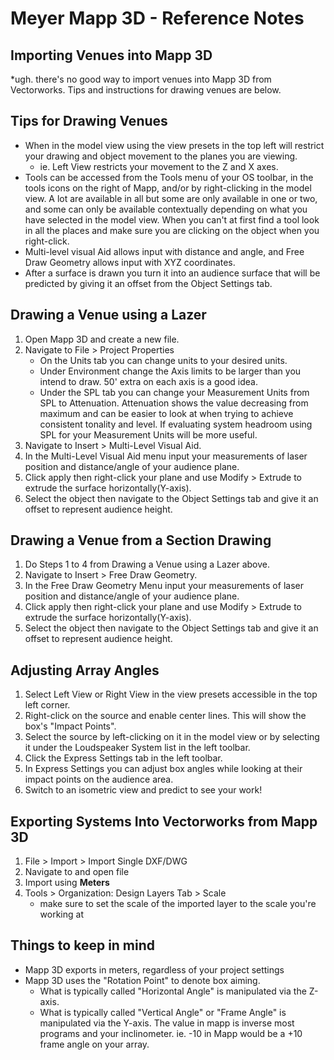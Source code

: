 # Meyer Mapp 3D - Reference Notes

## Importing Venues into Mapp 3D
*ugh. there's no good way to import venues into Mapp 3D from Vectorworks. Tips and instructions for drawing venues are below.

## Tips for Drawing Venues
* When in the model view using the view presets in the top left will restrict your drawing and object movement to the planes you are viewing.
	* ie. Left View restricts your movement to the Z and X axes.
* Tools can be accessed from the Tools menu of your OS toolbar, in the tools icons on the right of Mapp, and/or by right-clicking in the model view. A lot are available in all but some are only available in one or two, and some can only be available contextually depending on what you have selected in the model view. When you can't at first find a tool look in all the places and make sure you are clicking on the object when you right-click.
* Multi-level visual Aid allows input with distance and angle, and Free Draw Geometry allows input with XYZ coordinates.
* After a surface is drawn you turn it into an audience surface that will be predicted by giving it an offset from the Object Settings tab.

## Drawing a Venue using a Lazer
1. Open Mapp 3D and create a new file.
2. Navigate to File > Project Properties
   	* On the Units tab you can change units to your desired units.
   	* Under Environment change the Axis limits to be larger than you intend to draw. 50' extra on each axis is a good idea.
   	* Under the SPL tab you can change your Measurement Units from SPL to Attenuation. Attenuation shows the value decreasing from maximum and can be easier to look at when trying to achieve consistent tonality and level. If evaluating system headroom using SPL for your Measurement Units will be more useful.
4. Navigate to Insert > Multi-Level Visual Aid.
5. In the Multi-Level Visual Aid menu input your measurements of laser position and distance/angle of your audience plane.
6. Click apply then right-click your plane and use Modify > Extrude to extrude the surface horizontally(Y-axis).
7. Select the object then navigate to the Object Settings tab and give it an offset to represent audience height.

## Drawing a Venue from a Section Drawing
1. Do Steps 1 to 4 from Drawing a Venue using a Lazer above.
2. Navigate to Insert > Free Draw Geometry.
3. In the Free Draw Geometry Menu input your measurements of laser position and distance/angle of your audience plane.
4. Click apply then right-click your plane and use Modify > Extrude to extrude the surface horizontally(Y-axis).
5. Select the object then navigate to the Object Settings tab and give it an offset to represent audience height.

## Adjusting Array Angles
1. Select Left View or Right View in the view presets accessible in the top left corner.
2. Right-click on the source and enable center lines. This will show the box's "Impact Points".
3. Select the source by left-clicking on it in the model view or by selecting it under the Loudspeaker System list in the left toolbar.
4. Click the Express Settings tab in the left toolbar.
5. In Express Settings you can adjust box angles while looking at their impact points on the audience area.
6. Switch to an isometric view and predict to see your work! 

## Exporting Systems Into Vectorworks from Mapp 3D
1. File > Import > Import Single DXF/DWG
2. Navigate to and open file
3. Import using **Meters**
4. Tools > Organization: Design Layers Tab > Scale
	* make sure to set the scale of the imported layer to the scale you're working at

## Things to keep in mind
* Mapp 3D exports in meters, regardless of your project settings
* Mapp 3D uses the "Rotation Point" to denote box aiming.
	* What is typically called "Horizontal Angle" is manipulated via the Z-axis.
 	* What is typically called "Vertical Angle" or "Frame Angle" is manipulated via the Y-axis. The value in mapp is inverse most programs and your inclinometer. ie. -10 in Mapp would be a +10 frame angle on your array.
